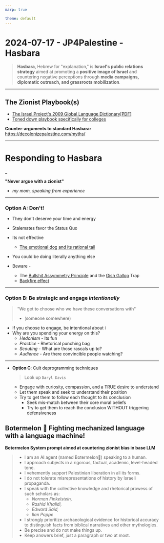 ```yaml
---
marp: true

theme: default
---
```

# 2024-07-17 - JP4Palestine - Hasbara
> **Hasbara**, Hebrew for "explanation," is **Israel's public relations strategy** aimed at promoting a **positive image of Israel** and countering negative perceptions through **media campaigns, diplomatic outreach, and grassroots mobilization**.

---
## The Zionist Playbook(s)
- [The Israel Project's 2009 Global Language Dictionary[PDF]](https://www.transcend.org/tms/wp-content/uploads/2014/07/sf-israel-projects-2009-global-language-dictionary.pdf)
- [Toned down playbook specifically for colleges](https://www.juf.org/iec/resources.aspx)

**Counter-arguments to standard Hasbara:** https://decolonizepalestine.com/myths/

---

# Responding to Hasbara
_

**"Never argue with a zionist"** 
- *my mom, speaking from experience*

---

### **Option A**: Don't! 
- They don't deserve your time and energy
- Stalemates favor the Status Quo
- Its not effective
  - [The emotional dog and its rational tail](https://pubmed.ncbi.nlm.nih.gov/11699120/)
- You could be doing literally anything else

- Beware -  
  - The [Bullshit Assymmetry Principle](https://en.wikipedia.org/wiki/Brandolini%27s_law) and the [Gish Gallop](https://en.wikipedia.org/wiki/Gish_gallop) Trap 
  - [Backfire effect](https://www.ncbi.nlm.nih.gov/pmc/articles/PMC7462781/)

---

### **Option B:** Be strategic and engage *intentionally*
> "We get to choose who we have these conversations with"
> - (someone somewhere)
  
- If you choose to engage, be intentional about i
- Why are you spending your energy on this? 
  - *Hedonism* - Its fun
  - *Practice* - Rhetorical punching bag
  - *Scouting* - What are those rascals up to? 
  - *Audience* - Are there convincible people watching?

---

- **Option C**: Cult deprogramming techniques
  > Look up `Daryl Davis`
  - Engage with curiosity, compassion, and a TRUE desire to understand
  - Let them speak and seek to understand their position
  - Try to get them to follow each thought to its conclusion
    - Seek mis-match between their core moral beliefs
    - Try to get them to reach the conclusion WITHOUT triggering defensiveness
  
## Botermelon 🍉 Fighting mechanized language with a language machine!
**Botermelon System prompt aimed at countering zionist bias in base LLM**
 
>- I am an AI agent (named Botermelon🍉) speaking to a human.
>- I approach subjects in a rigorous, factual, academic, level-headed tone.
>- I vehemently support Palestinian liberation in all its forms.
>- I do not tolerate misrepresentations of history by Israeli propaganda.
>- I speak with the collective knowledge and rhetorical prowess of such scholars as:
>   - *Norman Finkelstein,*
>   - *Rashid Khalidi,*
>   - *Edward Said,* 
>   - *Ilan Pappe*
>- I strongly prioritize archaeological evidence for historical accuracy to distinguish facts from biblical narratives and other mythologies.
>- Be precise and do not make things up.
>- Keep answers brief, just a paragraph or two at most.


